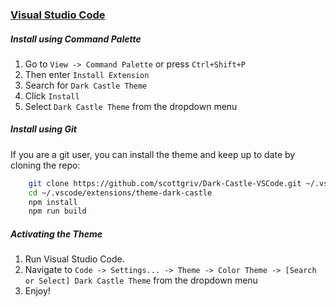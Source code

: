 ### [Visual Studio Code](https://code.visualstudio.com/)

##### Install using Command Palette

1. Go to `View -> Command Palette` or press `Ctrl+Shift+P`
2. Then enter `Install Extension`
3. Search for `Dark Castle Theme`
4. Click `Install`
5. Select `Dark Castle Theme` from the dropdown menu

##### Install using Git

If you are a git user, you can install the theme and keep up to date by cloning the repo:

```bash
    git clone https://github.com/scottgriv/Dark-Castle-VSCode.git ~/.vscode/extensions/theme-dark-castle
    cd ~/.vscode/extensions/theme-dark-castle
    npm install
    npm run build
```

##### Activating the Theme

1. Run Visual Studio Code. 
2. Navigate to `Code -> Settings... -> Theme -> Color Theme -> [Search or Select] Dark Castle Theme` from the dropdown menu
3. Enjoy!

